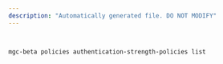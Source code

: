 ```yaml
---
description: "Automatically generated file. DO NOT MODIFY"
---
```


```bash


mgc-beta policies authentication-strength-policies list

```